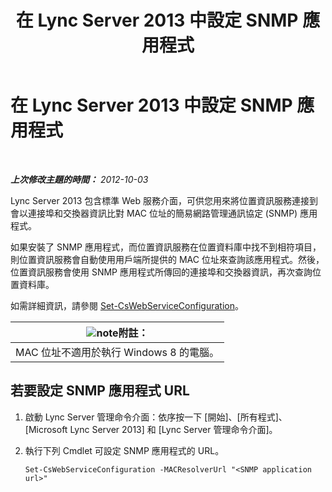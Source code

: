 ﻿---
title: 在 Lync Server 2013 中設定 SNMP 應用程式
TOCTitle: 在 Lync Server 2013 中設定 SNMP 應用程式
ms:assetid: c4b4a736-3b2e-45b9-a965-19d22161ad57
ms:mtpsurl: https://technet.microsoft.com/zh-tw/library/Gg412972(v=OCS.15)
ms:contentKeyID: 49292254
ms.date: 08/10/2015
mtps_version: v=OCS.15
ms.translationtype: HT
---

# 在 Lync Server 2013 中設定 SNMP 應用程式

 

_**上次修改主題的時間：** 2012-10-03_

Lync Server 2013 包含標準 Web 服務介面，可供您用來將位置資訊服務連接到會以連接埠和交換器資訊比對 MAC 位址的簡易網路管理通訊協定 (SNMP) 應用程式。

如果安裝了 SNMP 應用程式，而位置資訊服務在位置資料庫中找不到相符項目，則位置資訊服務會自動使用用戶端所提供的 MAC 位址來查詢該應用程式。然後，位置資訊服務會使用 SNMP 應用程式所傳回的連接埠和交換器資訊，再次查詢位置資料庫。

如需詳細資訊，請參閱 [Set-CsWebServiceConfiguration](https://docs.microsoft.com/en-us/powershell/module/skype/Set-CsWebServiceConfiguration)。

<table>
<thead>
<tr class="header">
<th><img src="images/Gg398811.note(OCS.15).gif" title="note" alt="note" />附註：</th>
</tr>
</thead>
<tbody>
<tr class="odd">
<td>MAC 位址不適用於執行 Windows 8 的電腦。</td>
</tr>
</tbody>
</table>


## 若要設定 SNMP 應用程式 URL

1.  啟動 Lync Server 管理命令介面：依序按一下 \[開始\]、\[所有程式\]、\[Microsoft Lync Server 2013\] 和 \[Lync Server 管理命令介面\]。

2.  執行下列 Cmdlet 可設定 SNMP 應用程式的 URL。
    
        Set-CsWebServiceConfiguration -MACResolverUrl "<SNMP application url>"

